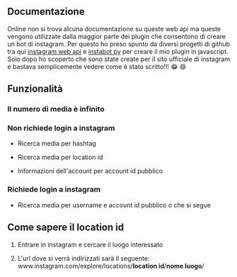 ## Documentazione

Online non si trova alcuna documentazione su queste web api ma queste vengono utilizzate dalla maggior parte dei plugin che consentono di creare un bot di instagram.
Per questo ho preso spunto da diversi progetti di github tra qui [instagram web api](https://github.com/jlobos/instagram-web-api) e [instabot py](https://github.com/instabot-py) per creare il mio plugin in javascript.
Solo dopo ho scoperto che sono state create per il sito ufficiale di instagram e bastava semplicemente vedere come è stato scritto!!! :joy: :smile:

## Funzionalità

### Il numero di media è infinito

### Non richiede login a instagram

* Ricerca media per hashtag

* Ricerca media per location id

* Informazioni dell'account per account id pubblico

### Richiede login a instagram

* Ricerca media per username e account id pubblico o che si segue


## Come sapere il location id 

1. Entrare in instagram e cercare il luogo interessato

2. L'url dove si verrà indirizzati sarà il seguente: w<span>ww</span>.instagram.com/explore/locations/**location id**/**nome luogo**/